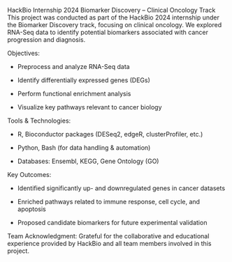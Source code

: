 HackBio Internship 2024
Biomarker Discovery – Clinical Oncology Track
This project was conducted as part of the HackBio 2024 internship under the Biomarker Discovery track, focusing on clinical oncology. We explored RNA-Seq data to identify potential biomarkers associated with cancer progression and diagnosis.

Objectives: 
- Preprocess and analyze RNA-Seq data

- Identify differentially expressed genes (DEGs)

- Perform functional enrichment analysis

- Visualize key pathways relevant to cancer biology

Tools & Technologies:
- R, Bioconductor packages (DESeq2, edgeR, clusterProfiler, etc.)

- Python, Bash (for data handling & automation)

- Databases: Ensembl, KEGG, Gene Ontology (GO)

Key Outcomes:
- Identified significantly up- and downregulated genes in cancer datasets

- Enriched pathways related to immune response, cell cycle, and apoptosis

- Proposed candidate biomarkers for future experimental validation

Team Acknowledgment:
Grateful for the collaborative and educational experience provided by HackBio and all team members involved in this project.


